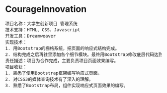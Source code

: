 # CourageInnovation
<pre>
项目名称：大学生创新项目 管理系统
技术支持：HTML、CSS、Javascript
开发工具：Dreamweaver
实现技术：
1. 用Bootstrap的栅格系统，把页面的响应式结构完成。
2. 结构完成之后再往里添加各个细节模块。最终用Bootstrap修改底层代码达到最终效果显示。
责任描述：项目为合作完成，主要负责项目页面效果编写。
项目收获：
1. 熟悉了使用Bootstrap框架编写响应式页面。
2. 对CSS3的媒体查询技术有了深入的理解。
3. 熟悉了Bootstrap布局，组件实现响应式页面效果的编写。
</pre>
